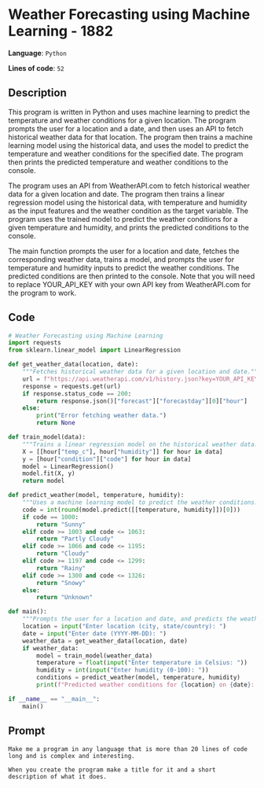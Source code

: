 # Weather Forecasting using Machine Learning - 1882

**Language**: `Python`

**Lines of code**: `52`

## Description

This program is written in Python and uses machine learning to predict the temperature and weather conditions for a given location. The program prompts the user for a location and a date, and then uses an API to fetch historical weather data for that location. The program then trains a machine learning model using the historical data, and uses the model to predict the temperature and weather conditions for the specified date. The program then prints the predicted temperature and weather conditions to the console.

The program uses an API from WeatherAPI.com to fetch historical weather data for a given location and date. The program then trains a linear regression model using the historical data, with temperature and humidity as the input features and the weather condition as the target variable. The program uses the trained model to predict the weather conditions for a given temperature and humidity, and prints the predicted conditions to the console.

The main function prompts the user for a location and date, fetches the corresponding weather data, trains a model, and prompts the user for temperature and humidity inputs to predict the weather conditions. The predicted conditions are then printed to the console. Note that you will need to replace YOUR_API_KEY with your own API key from WeatherAPI.com for the program to work.

## Code

``` Python
# Weather Forecasting using Machine Learning
import requests
from sklearn.linear_model import LinearRegression

def get_weather_data(location, date):
    """Fetches historical weather data for a given location and date."""
    url = f"https://api.weatherapi.com/v1/history.json?key=YOUR_API_KEY&q={location}&dt={date}"
    response = requests.get(url)
    if response.status_code == 200:
        return response.json()["forecast"]["forecastday"][0]["hour"]
    else:
        print("Error fetching weather data.")
        return None

def train_model(data):
    """Trains a linear regression model on the historical weather data."""
    X = [[hour["temp_c"], hour["humidity"]] for hour in data]
    y = [hour["condition"]["code"] for hour in data]
    model = LinearRegression()
    model.fit(X, y)
    return model

def predict_weather(model, temperature, humidity):
    """Uses a machine learning model to predict the weather conditions."""
    code = int(round(model.predict([[temperature, humidity]])[0]))
    if code == 1000:
        return "Sunny"
    elif code >= 1003 and code <= 1063:
        return "Partly Cloudy"
    elif code >= 1066 and code <= 1195:
        return "Cloudy"
    elif code >= 1197 and code <= 1299:
        return "Rainy"
    elif code >= 1300 and code <= 1326:
        return "Snowy"
    else:
        return "Unknown"

def main():
    """Prompts the user for a location and date, and predicts the weather conditions."""
    location = input("Enter location (city, state/country): ")
    date = input("Enter date (YYYY-MM-DD): ")
    weather_data = get_weather_data(location, date)
    if weather_data:
        model = train_model(weather_data)
        temperature = float(input("Enter temperature in Celsius: "))
        humidity = int(input("Enter humidity (0-100): "))
        conditions = predict_weather(model, temperature, humidity)
        print(f"Predicted weather conditions for {location} on {date}: {conditions}")

if __name__ == "__main__":
    main()

```

## Prompt

```
Make me a program in any language that is more than 20 lines of code long and is complex and interesting.

When you create the program make a title for it and a short description of what it does.
```